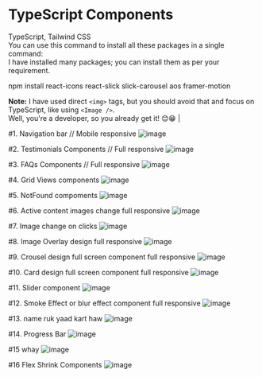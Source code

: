 # TypeScript Components  
TypeScript, Tailwind CSS  
You can use this command to install all these packages in a single command:  
I have installed many packages; you can install them as per your requirement.

npm install react-icons react-slick slick-carousel aos framer-motion

**Note:** I have used direct `<img>` tags, but you should avoid that and focus on TypeScript, like using `<Image />`.   
Well, you're a developer, so you already get it! 😊😁 |

#1. Navigation bar // Mobile responsive
![image](https://github.com/user-attachments/assets/c07d088c-957e-470f-9f18-d258bbbd7bc6)

#2. Testimonials Components // Full responsive
![image](https://github.com/user-attachments/assets/387adf37-54ef-4cb2-880f-2e0450db5396)

#3. FAQs Components // Full responsive
![image](https://github.com/user-attachments/assets/1dbb7647-75b1-4ba9-9eb7-f6c87bd4bba8)

#4. Grid Views components
![image](https://github.com/user-attachments/assets/cc242064-94e3-4ca7-857e-159423036d8a)

#5. NotFound compoments
![image](https://github.com/user-attachments/assets/1fe32ca6-ca3b-448f-a242-da4838e5863c)

#6. Active content images change full responsive
![image](https://github.com/user-attachments/assets/ef22bc7d-600e-4706-89e3-50b522dd377d)

#7. Image change on clicks
![image](https://github.com/user-attachments/assets/a8883a2a-d9b2-4461-a1ba-92294d1e1f6d)

#8. Image Overlay design full responsive
![image](https://github.com/user-attachments/assets/d60b569f-ac26-42da-baac-177586b2a878)

#9. Crousel design full screen component full responsive
![image](https://github.com/user-attachments/assets/6155722d-8773-4887-aeda-6655cf335cdd)

#10. Card design full screen component full responsive
![image](https://github.com/user-attachments/assets/c03a1370-7cfd-40ab-9de9-1828644aa5a9)

#11. Slider component 
![image](https://github.com/user-attachments/assets/ec17145c-5134-4851-9517-b46b25b9b0c6)

#12. Smoke Effect or blur effect component full responsive
![image](https://github.com/user-attachments/assets/70e43bdc-88c3-4db0-bfd0-a37dc6b078ce)

#13.  name ruk yaad kart haw
![image](https://github.com/user-attachments/assets/9f20157d-bdf1-42b9-8198-cc328cbd5b48)

#14. Progress Bar
![image](https://github.com/user-attachments/assets/6e896ef9-35d8-4cd7-b27e-b37a4ea4de35)

#15 whay
![image](https://github.com/user-attachments/assets/49ed7005-5136-49c0-bee3-2f6fc9dbeda9)

#16 Flex Shrink Components 
![image](https://github.com/user-attachments/assets/0e931f49-aaad-4f45-b235-4afbe62ae2d4)











